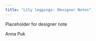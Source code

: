 ```yaml
---
title: "Lily leggings: Designer Notes"
---
```


<Fixme>
Placeholder for designer note
</Fixme>

Anna Puk
